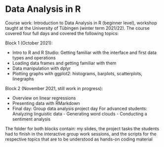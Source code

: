 # Data Analysis in R
 Course work: Introduction to Data Analysis in R (beginner level), workshop taught at the  University of Tübingen (winter term 2021/22). 
 The course covered four full days and covered the following topics:

Block 1 (October 2021):
- Intro to R and R Studio: Getting familiar with the interface and first data types and operations
- Loading data frames and getting familiar with them
- Data manipulation with dplyr
- Plotting graphs with ggplot2:
  histograms,
  barplots,
  scatterplots,
  linegraphs

Block 2 (November 2021, still work in progress):
- Overview on linear regressions
- Presenting data with RMarkdown
- Final day: Group data analysis project day
   For advanced students: Analyzing linguistic data
          - Generating word clouds
          -  Conducting a sentiment analysis

The folder for both blocks contain: my slides, the project tasks the students had to finish in the interactive group work sessions, and the scripts for the respective
topics that are to be understood as hands-on coding material

